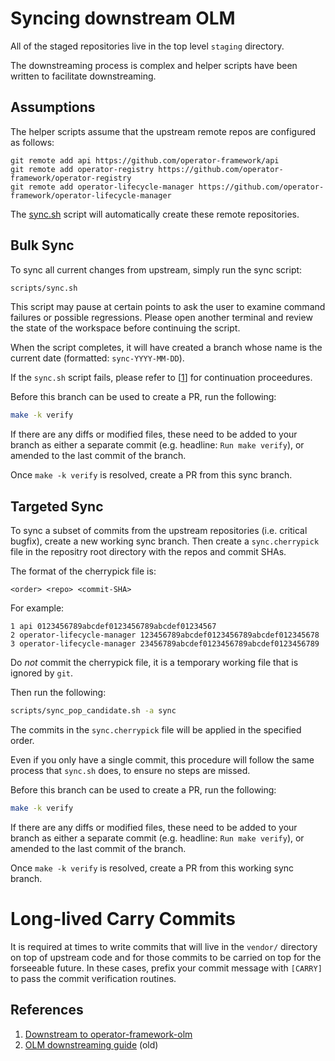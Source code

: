 # Syncing downstream OLM

All of the staged repositories live in the top level `staging` directory.

The downstreaming process is complex and helper scripts have been written
to facilitate downstreaming.

## Assumptions

The helper scripts assume that the upstream remote repos are configured
as follows:
```
git remote add api https://github.com/operator-framework/api
git remote add operator-registry https://github.com/operator-framework/operator-registry
git remote add operator-lifecycle-manager https://github.com/operator-framework/operator-lifecycle-manager
```
The [sync.sh](sync.sh) script will automatically create these
remote repositories.

## Bulk Sync

To sync all current changes from upstream, simply run the sync script:
```sh
scripts/sync.sh
```

This script may pause at certain points to ask the user to examine
command failures or possible regressions. Please open another terminal
and review the state of the workspace before continuing the script.

When the script completes, it will have created a branch whose name is
the current date (formatted: `sync-YYYY-MM-DD`).

If the `sync.sh` script fails, please refer to
[[1](https://spaces.redhat.com/display/OOLM/Downstream+to+operator-framework-olm)]
for continuation proceedures.

Before this branch can be used to create a PR, run the following:
```sh
make -k verify
```
If there are any diffs or modified files, these need to be added to 
your branch as either a separate commit (e.g. headline: `Run make verify`),
or amended to the last commit of the branch.

Once `make -k verify` is resolved, create a PR from this sync branch.


## Targeted Sync

To sync a subset of commits from the upstream repositories (i.e. critical
bugfix), create a new working sync branch. Then create a `sync.cherrypick`
file in the repositry root directory with the repos and commit SHAs.

The format of the cherrypick file is:
```
<order> <repo> <commit-SHA>
```

For example:
```
1 api 0123456789abcdef0123456789abcdef01234567
2 operator-lifecycle-manager 123456789abcdef0123456789abcdef012345678
3 operator-lifecycle-manager 23456789abcdef0123456789abcdef0123456789
```
Do _not_ commit the cherrypick file, it is a temporary working file that
is ignored by `git`.

Then run the following:
```sh
scripts/sync_pop_candidate.sh -a sync
```
The commits in the `sync.cherrypick` file will be applied in the specified
order.

Even if you only have a single commit, this procedure will follow the same
process that `sync.sh` does, to ensure no steps are missed.

Before this branch can be used to create a PR, run the following:
```sh
make -k verify
```
If there are any diffs or modified files, these need to be added to 
your branch as either a separate commit (e.g. headline: `Run make verify`),
or amended to the last commit of the branch.

Once `make -k verify` is resolved, create a PR from this working sync branch.

# Long-lived Carry Commits

It is required at times to write commits that will live in the `vendor/` directory
on top of upstream code and for those commits to be carried on top for the forseeable
future. In these cases, prefix your commit message with `[CARRY]` to pass the commit
verification routines.

## References
1. [Downstream to operator-framework-olm](https://spaces.redhat.com/display/OOLM/Downstream+to+operator-framework-olm)
2. [OLM downstreaming guide](https://docs.google.com/document/d/139yXeOqAJbV1ndC7Q4NbaOtzbSdNpcuJan0iemORd3g/edit#) (old)
